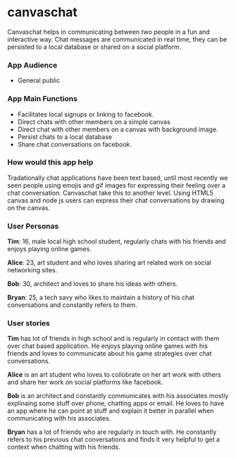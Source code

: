 # canvaschat

Canvaschat helps in communicating between two people in a fun and interactive way. Chat messages are communicated in real time, they can be persisted to a local database or shared on a social platform.

### App Audience

- General public

### App Main Functions

- Facilitates local signups or linking to facebook.
- Direct chats with other members on a simple canvas
- Direct chat with other members on a canvas with background image.
- Persist chats to a local database
- Share chat conversations on facebook.

### How would this app help

Tradationally chat applications have been text based, until most recently we seen people using emojis and gif images for expressing their feeling over a chat conversation. Canvaschat take this to another level. Using HTML5 canvas and node js users can express their chat conversations by drawing on the canvas.

### User Personas

**Tim**: 16, male local high school student, regularly chats with his friends and enjoys playing online games.

**Alice**: 23, art student and who loves sharing art related work on social networking sites.

**Bob**: 30, architect and loves to share his ideas with others.

**Bryan**: 25, a tech savy who likes to maintain a history of his chat conversations and constantly refers to them.

### User stories

**Tim** has lot of friends in high school and is regularly in contact with them over chat based application. He enjoys playing online games with his friends and loves to communicate about his game strategies over chat conversations.

**Alice** is an art student who loves to collobrate on her art work with others and share her work on social platforms like facebook.

**Bob** is an architect and constantly communicates with his associates mostly explinaing some stuff over phone, chatting apps or email. He loves to have an app where he can point at stuff and explain it better in parallel when communicating with his associates.

**Bryan** has a lot of friends who are regularly in touch with. He constantly refers to his previous chat conversations and finds it very helpful to get a context when chatting with his friends.


